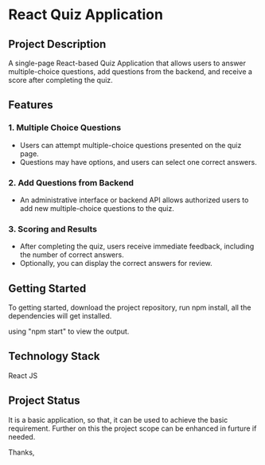 # React Quiz Application

## Project Description

A single-page React-based Quiz Application that allows users to answer multiple-choice questions, add questions from the backend, and receive a score after completing the quiz.

## Features

### 1. Multiple Choice Questions

- Users can attempt multiple-choice questions presented on the quiz page.
- Questions may have options, and users can select one correct answers.

### 2. Add Questions from Backend

- An administrative interface or backend API allows authorized users to add new multiple-choice questions to the quiz.

### 3. Scoring and Results

- After completing the quiz, users receive immediate feedback, including the number of correct answers.
- Optionally, you can display the correct answers for review.

## Getting Started

To getting started, download the project repository, run npm install, all the dependencies will get installed.

using "npm start" to view the output.

## Technology Stack

React JS

## Project Status

It is a basic application, so that, it can be used to achieve the basic requirement. Further on this the project scope can be enhanced in furture if needed.

Thanks,
